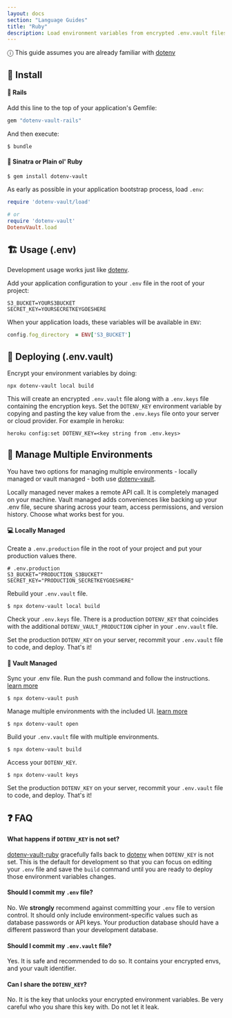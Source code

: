 ```yaml
---
layout: docs
section: "Language Guides"
title: "Ruby"
description: Load environment variables from encrypted .env.vault files, with Ruby 💎.
---
```


<div class="alert alert-info">ⓘ This guide assumes you are already familiar with <a href="https://github.com/bkeepers/dotenv">dotenv</a></div>

## 🌱 Install

#### 🚂 Rails

Add this line to the top of your application's Gemfile:

```ruby
gem "dotenv-vault-rails"
```

And then execute:

```
$ bundle
```

#### 💎 Sinatra or Plain ol' Ruby

```
$ gem install dotenv-vault
```

As early as possible in your application bootstrap process, load `.env`:

```ruby
require 'dotenv-vault/load'

# or
require 'dotenv-vault'
DotenvVault.load
```

## 🏗️ Usage (.env)

Development usage works just like [dotenv](https://github.com/bkeepers/dotenv).

Add your application configuration to your `.env` file in the root of your project:

```shell
S3_BUCKET=YOURS3BUCKET
SECRET_KEY=YOURSECRETKEYGOESHERE
```

When your application loads, these variables will be available in `ENV`:

```ruby
config.fog_directory  = ENV['S3_BUCKET']
```

## 🚀 Deploying (.env.vault)

Encrypt your environment variables by doing:

```shell
npx dotenv-vault local build
```

This will create an encrypted `.env.vault` file along with a `.env.keys` file containing the encryption keys. Set the `DOTENV_KEY` environment variable by copying and pasting the key value from the `.env.keys` file onto your server or cloud provider. For example in heroku:

```shell
heroku config:set DOTENV_KEY=<key string from .env.keys>
```

## 🌴 Manage Multiple Environments

You have two options for managing multiple environments - locally managed or vault managed - both use <a href="https://github.com/dotenv-org/dotenv-vault">dotenv-vault</a>.

Locally managed never makes a remote API call. It is completely managed on your machine. Vault managed adds conveniences like backing up your .env file, secure sharing across your team, access permissions, and version history. Choose what works best for you.

#### 💻 Locally Managed

Create a `.env.production` file in the root of your project and put your production values there.

```
# .env.production
S3_BUCKET="PRODUCTION_S3BUCKET"
SECRET_KEY="PRODUCTION_SECRETKEYGOESHERE"
```

Rebuild your `.env.vault` file.

```
$ npx dotenv-vault local build
```

Check your `.env.keys` file. There is a production `DOTENV_KEY` that coincides with the additional `DOTENV_VAULT_PRODUCTION` cipher in your `.env.vault` file.

Set the production `DOTENV_KEY` on your server, recommit your `.env.vault` file to code, and deploy. That's it!

#### 🔐 Vault Managed

Sync your .env file. Run the push command and follow the instructions. [learn more](/docs/sync/quickstart)

```
$ npx dotenv-vault push
```

Manage multiple environments with the included UI. [learn more](/docs/tutorials/environments)

```
$ npx dotenv-vault open
```

Build your `.env.vault` file with multiple environments.

```
$ npx dotenv-vault build
```

Access your `DOTENV_KEY`.

```
$ npx dotenv-vault keys
```

Set the production `DOTENV_KEY` on your server, recommit your `.env.vault` file to code, and deploy. That's it!

## ❓ FAQ

#### What happens if `DOTENV_KEY` is not set?

[dotenv-vault-ruby](https://github.com/dotenv-org/dotenv-vault-ruby) gracefully falls back to [dotenv](https://github.com/bkeepers/dotenv) when `DOTENV_KEY` is not set. This is the default for development so that you can focus on editing your `.env` file and save the `build` command until you are ready to deploy those environment variables changes.

#### Should I commit my `.env` file?

No. We **strongly** recommend against committing your `.env` file to version control. It should only include environment-specific values such as database passwords or API keys. Your production database should have a different password than your development database.

#### Should I commit my `.env.vault` file?

Yes. It is safe and recommended to do so. It contains your encrypted envs, and your vault identifier.

#### Can I share the `DOTENV_KEY`?

No. It is the key that unlocks your encrypted environment variables. Be very careful who you share this key with. Do not let it leak.
